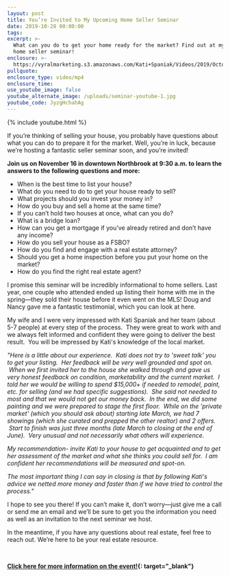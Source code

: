 ```yaml
---
layout: post
title: You’re Invited to My Upcoming Home Seller Seminar
date: 2019-10-28 00:00:00
tags:
excerpt: >-
  What can you do to get your home ready for the market? Find out at my upcoming
  home seller seminar!
enclosure: >-
  https://vyralmarketing.s3.amazonaws.com/Kati+Spaniak/Videos/2019/October/Youre+Invited+to+My+Upcoming+Home+Seller+Seminar.mp4
pullquote:
enclosure_type: video/mp4
enclosure_time:
use_youtube_image: false
youtube_alternate_image: /uploads/seminar-youtube-1.jpg
youtube_code: JyzgHchahAg
---
```


{% include youtube.html %}

If you’re thinking of selling your house, you probably have questions about what you can do to prepare it for the market. Well, you’re in luck, because we’re hosting a fantastic seller seminar soon, and you’re invited\!

**Join us on November 16 in downtown Northbrook at 9:30 a.m. to learn the answers to the following questions and more:**

* When is the best time to list your house?
* What do you need to do to get your house ready to sell?
* What projects should you invest your money in?
* How do you buy and sell a home at the same time?
* If you can’t hold two houses at once, what can you do?
* What is a bridge loan?
* How can you get a mortgage if you’ve already retired and don’t have any income?
* How do you sell your house as a FSBO?
* How do you find and engage with a real estate attorney?
* Should you get a home inspection before you put your home on the market?
* How do you find the right real estate agent?

I promise this seminar will be incredibly informational to home sellers. Last year, one couple who attended ended up listing their home with me in the spring—they sold their house before it even went on the MLS\! Doug and Nancy gave me a fantastic testimonial, which you can look at here.

My wife and I were very impressed with Kati Spaniak and her team (about 5-7 people) at every step of the process. &nbsp;They were great to work with and we always felt informed and confident they were going to deliver the best result. &nbsp;You will be impressed by Kati's knowledge of the local market.

*"Here is a little about our experience. &nbsp;Kati does not try to 'sweet talk' you to get your listing. &nbsp;Her feedback will be very well grounded and spot on. &nbsp;When we first invited her to the house she walked through and gave us very honest feedback on condition, marketability and the current market. &nbsp;I told her we would be willing to spend $15,000+ if needed to remodel, paint, etc. for selling (and we had specific suggestions). &nbsp;She said not needed to most and that we would not get our money back. &nbsp;In the end, we did some painting and we were prepared to stage the first floor. &nbsp;While on the 'private market' (which you should ask about) starting late March, we had 7 showings (which she curated and prepped the other realtor) and 2 offers. &nbsp;Start to finish was just three months (late March to closing at the end of June). &nbsp;Very unusual and not necessarily what others will experience.&nbsp;*

*My recommendation- invite Kati to your house to get acquainted and to get her assessment of the market and what she thinks you could sell for. &nbsp;I am confident her recommendations will be measured and spot-on.*

*The most important thing I can say in closing is that by following Kati's advice we netted more money and faster than if we have tried to control the process."*

I hope to see you there\! If you can’t make it, don’t worry—just give me a call or send me an email and we’ll be sure to get you the information you need as well as an invitation to the next seminar we host.

In the meantime, if you have any questions about real estate, feel free to reach out. We’re here to be your real estate resource.

&nbsp;

**[Click here for more information on the event\!](https://www.eventbrite.com/e/what-to-do-to-get-your-house-ready-to-sell-tickets-76461804315?aff=ebdssbdestsearch){: target="_blank"}**
